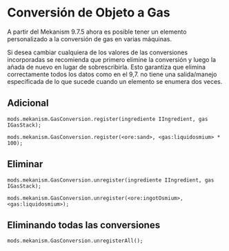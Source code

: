 # Conversión de Objeto a Gas

A partir del Mekanism 9.7.5 ahora es posible tener un elemento personalizado a la conversión de gas en varias máquinas.

Si desea cambiar cualquiera de los valores de las conversiones incorporadas se recomienda que primero elimine la conversión y luego la añada de nuevo en lugar de sobrescribirla. Esto garantiza que elimina correctamente todos los datos como en el 9,7. no tiene una salida/manejo especificada de lo que sucede cuando un elemento se enumera dos veces.

## Adicional

```zenscript
mods.mekanism.GasConversion.register(ingrediente IIngredient, gas IGasStack);

mods.mekanism.GasConversion.register(<ore:sand>, <gas:liquidosmium> * 100);
```

## Eliminar

```zenscript
mods.mekanism.GasConversion.unregister(ingrediente IIngredient, gas IGasStack);

mods.mekanism.GasConversion.unregister(<ore:ingotOsmium>, <gas:liquidosmium>);
```

## Eliminando todas las conversiones

```zenscript
mods.mekanism.GasConversion.unregisterAll();
```